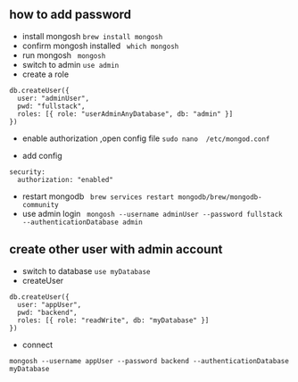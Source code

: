 ## how to add password 
- install mongosh ```brew install mongosh ```
- confirm mongosh installed ``` which mongosh```
- run mongosh ``` mongosh```
- switch to admin ```use admin ```
- create a role 
``` 
db.createUser({
  user: "adminUser",
  pwd: "fullstack",
  roles: [{ role: "userAdminAnyDatabase", db: "admin" }]
})
```
- enable authorization ,open config file ```sudo nano  /etc/mongod.conf``` 

- add config
```
security:
  authorization: "enabled"
```
- restart mongodb ``` brew services restart mongodb/brew/mongodb-community```
- use admin login ``` mongosh --username adminUser --password fullstack --authenticationDatabase admin```


## create other user with admin account 
- switch to database ``` use myDatabase ```
- createUser 
```
db.createUser({
  user: "appUser",
  pwd: "backend",
  roles: [{ role: "readWrite", db: "myDatabase" }]
})

```
- connect
 ```
mongosh --username appUser --password backend --authenticationDatabase myDatabase
```
